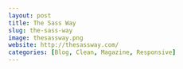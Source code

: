 ```yaml
---
layout: post
title: The Sass Way
slug: the-sass-way
image: thesassway.png
website: http://thesassway.com/
categories: [Blog, Clean, Magazine, Responsive]
---
```

